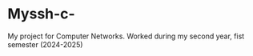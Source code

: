 # Myssh-c-
My project for Computer Networks. Worked during my second year, fist semester (2024-2025)
